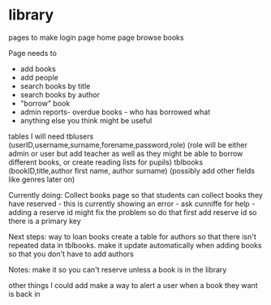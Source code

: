 # library


pages to make 
login page
home page
browse books


Page needs to 
- add books
- add people
- search books by title
- search books by author
- "borrow" book
- admin reports- overdue books - who has borrowed what
- anything else you think might be useful


tables I will need
tblusers (userID,username,surname,forename,password,role) (role will be either admin or user but add teacher as well as they might be able to borrow different books, or create reading lists for pupils)
tblbooks (bookID,title,author first name, author surname) (possibly add other fields like genres later on)



Currently doing:
Collect books page so that students can collect books they have reserved - this is currently showing an error - ask cunniffe for help - adding a reserve id might fix the problem so do that first
add reserve id so there is a primary key



Next steps:
way to loan books
create a table for authors so that there isn't repeated data in tblbooks. make it update automatically when adding books so that you don't have to add authors 


Notes:
make it so you can't reserve unless a book is in the library


other things I could add
make a way to alert a user when a book they want is back in 